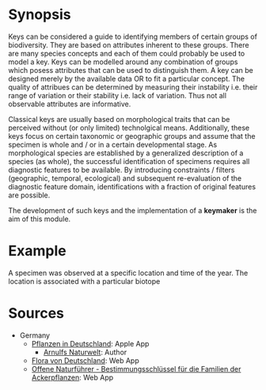 <!-- TITLE: Keys -->
<!-- SUBTITLE: Keys are guides to identifying units of biodiversity -->

# Synopsis
Keys can be considered a guide to identifying members of certain groups of biodiversity. They are based on attributes inherent to these groups. There are many species concepts and each of them could probably be used to model a key. Keys can be modelled around any combination of groups which posess attributes that can be used to distinguish them. A key can be designed merely by the available data OR to fit a particular concept. The quality of attribues can be determined by measuring their instability i.e. their range of variation or their stability i.e. lack of variation. Thus not all observable attributes are informative. 

Classical keys are usually based on morphological traits that can be perceived without (or only limited) technolgical means. Additionally, these keys focus on certain taxonomic or geographic groups and assume that the specimen is whole and / or in a certain developmental stage. As morphological species are established by a generalized description of a species (as whole), the successful identification of specimens requires all diagnostic features to be available. By introducing constraints / filters (geographic, temporal, ecological) and subsequent re-evaluation of the diagnostic feature domain, identifications with a fraction of original features are possible.

The development of such keys and the implementation of a **keymaker** is the aim of this module.
# Example
A specimen was observed at a specific location and time of the year. The location is associated with a particular biotope
# Sources
* Germany
  * [Pflanzen in Deutschland](http://www.pflanzen-bestimmung.de/): Apple App
    * [Arnulfs Naturwelt](http://arnulfs-naturwelt.de/): Author
  * [Flora von Deutschland](http://www.blumeninschwaben.de/): Web App
  * [Offene Naturführer - Bestimmungsschlüssel für die Familien der Ackerpflanzen](https://offene-naturfuehrer.de/web/Bestimmungsschl%C3%BCssel_f%C3%BCr_die_Pflanzenfamilien_(Heinrich_Hofmeister_&_Eckhard_Garve)): Web App


